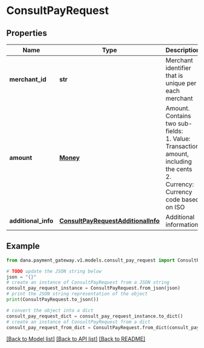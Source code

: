 # ConsultPayRequest


## Properties

Name | Type | Description | Notes
------------ | ------------- | ------------- | -------------
**merchant_id** | **str** | Merchant identifier that is unique per each merchant | 
**amount** | [**Money**](Money.md) | Amount. Contains two sub-fields:<br /> 1. Value: Transaction amount, including the cents<br /> 2. Currency: Currency code based on ISO<br />  | 
**additional_info** | [**ConsultPayRequestAdditionalInfo**](ConsultPayRequestAdditionalInfo.md) | Additional information | 

## Example

```python
from dana.payment_gateway.v1.models.consult_pay_request import ConsultPayRequest

# TODO update the JSON string below
json = "{}"
# create an instance of ConsultPayRequest from a JSON string
consult_pay_request_instance = ConsultPayRequest.from_json(json)
# print the JSON string representation of the object
print(ConsultPayRequest.to_json())

# convert the object into a dict
consult_pay_request_dict = consult_pay_request_instance.to_dict()
# create an instance of ConsultPayRequest from a dict
consult_pay_request_from_dict = ConsultPayRequest.from_dict(consult_pay_request_dict)
```
[[Back to Model list]](../README.md#documentation-for-models) [[Back to API list]](../README.md#documentation-for-api-endpoints) [[Back to README]](../README.md)


